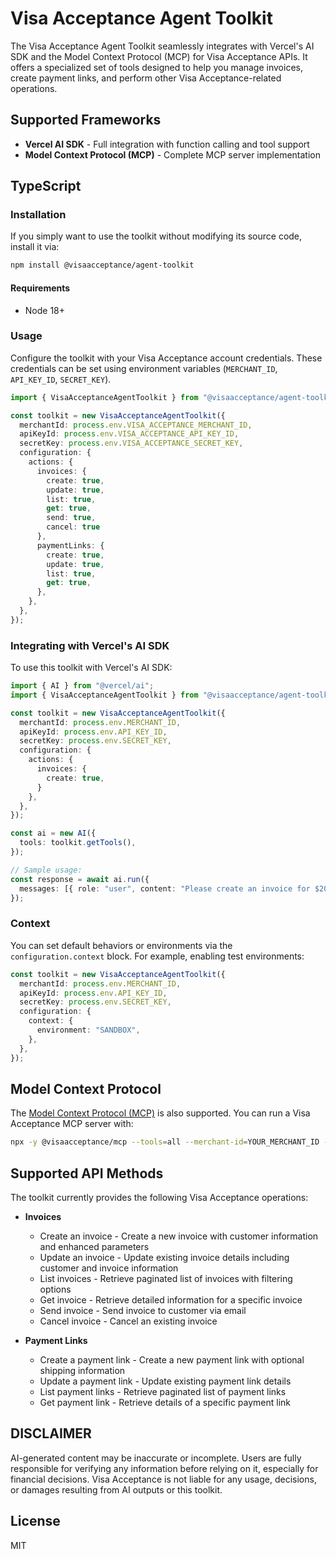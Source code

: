# Visa Acceptance Agent Toolkit

The Visa Acceptance Agent Toolkit seamlessly integrates with Vercel's AI SDK and the Model Context Protocol (MCP) for Visa Acceptance APIs. It offers a specialized set of tools designed to help you manage invoices, create payment links, and perform other Visa Acceptance-related operations.

## Supported Frameworks

- **Vercel AI SDK** - Full integration with function calling and tool support
- **Model Context Protocol (MCP)** - Complete MCP server implementation
## TypeScript

### Installation

If you simply want to use the toolkit without modifying its source code, install it via:

```sh
npm install @visaacceptance/agent-toolkit
```

#### Requirements

- Node 18+

### Usage

Configure the toolkit with your Visa Acceptance account credentials. These credentials can be set using environment variables (`MERCHANT_ID`, `API_KEY_ID`, `SECRET_KEY`).

```typescript
import { VisaAcceptanceAgentToolkit } from "@visaacceptance/agent-toolkit/ai-sdk";

const toolkit = new VisaAcceptanceAgentToolkit({
  merchantId: process.env.VISA_ACCEPTANCE_MERCHANT_ID,
  apiKeyId: process.env.VISA_ACCEPTANCE_API_KEY_ID,
  secretKey: process.env.VISA_ACCEPTANCE_SECRET_KEY,
  configuration: {
    actions: {
      invoices: {
        create: true,
        update: true,
        list: true,
        get: true,
        send: true,
        cancel: true
      },
      paymentLinks: {
        create: true,
        update: true,
        list: true,
        get: true,
      },
    },
  },
});
```

### Integrating with Vercel's AI SDK

To use this toolkit with Vercel's AI SDK:

```typescript
import { AI } from "@vercel/ai";
import { VisaAcceptanceAgentToolkit } from "@visaacceptance/agent-toolkit/ai-sdk";

const toolkit = new VisaAcceptanceAgentToolkit({
  merchantId: process.env.MERCHANT_ID,
  apiKeyId: process.env.API_KEY_ID,
  secretKey: process.env.SECRET_KEY,
  configuration: {
    actions: {
      invoices: {
        create: true,
      }
    },
  },
});

const ai = new AI({
  tools: toolkit.getTools(),
});

// Sample usage:
const response = await ai.run({
  messages: [{ role: "user", content: "Please create an invoice for $200" }],
});
```

### Context

You can set default behaviors or environments via the `configuration.context` block. For example, enabling test environments:

```typescript
const toolkit = new VisaAcceptanceAgentToolkit({
  merchantId: process.env.MERCHANT_ID,
  apiKeyId: process.env.API_KEY_ID,
  secretKey: process.env.SECRET_KEY,
  configuration: {
    context: {
      environment: "SANDBOX",
    },
  },
});
```

## Model Context Protocol

The [Model Context Protocol (MCP)](https://modelcontextprotocol.com/) is also supported. You can run a Visa Acceptance MCP server with:

```bash
npx -y @visaacceptance/mcp --tools=all --merchant-id=YOUR_MERCHANT_ID --api-key-id=YOUR_API_KEY_ID --secret-key=YOUR_SECRET_KEY
```


## Supported API Methods

The toolkit currently provides the following Visa Acceptance operations:

- **Invoices**
  - Create an invoice - Create a new invoice with customer information and enhanced parameters
  - Update an invoice - Update existing invoice details including customer and invoice information
  - List invoices - Retrieve paginated list of invoices with filtering options
  - Get invoice - Retrieve detailed information for a specific invoice
  - Send invoice - Send invoice to customer via email
  - Cancel invoice - Cancel an existing invoice

- **Payment Links**
  - Create a payment link - Create a new payment link with optional shipping information
  - Update a payment link - Update existing payment link details
  - List payment links - Retrieve paginated list of payment links
  - Get payment link - Retrieve details of a specific payment link


## DISCLAIMER
AI-generated content may be inaccurate or incomplete. Users are fully responsible for verifying any information before relying on it, especially for financial decisions. Visa Acceptance is not liable for any usage, decisions, or damages resulting from AI outputs or this toolkit.

## License

MIT